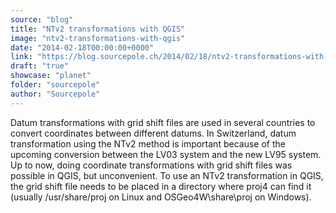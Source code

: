 ```yaml
---
source: "blog"
title: "NTv2 transformations with QGIS"
image: "ntv2-transformations-with-qgis"
date: "2014-02-18T00:00:00+0000"
link: "https://blog.sourcepole.ch/2014/02/18/ntv2-transformations-with-qgis/"
draft: "true"
showcase: "planet"
folder: "sourcepole"
author: "Sourcepole"
---
```


Datum transformations with grid shift files are used in several countries to convert coordinates between different datums. In Switzerland, datum transformation using the NTv2 method is important because of the upcoming conversion between the LV03 system and the new LV95 system. Up to now, doing coordinate transformations with grid shift files was possible in QGIS, but unconvenient.
To use an NTv2 transformation in QGIS, the grid shift file needs to be placed in a directory where proj4 can find it (usually /usr/share/proj on Linux and OSGeo4W\share\proj on Windows).
